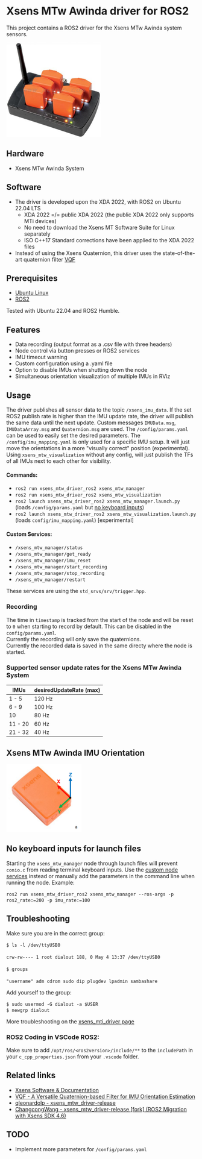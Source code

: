 # Xsens MTw Awinda driver for ROS2

This project contains a ROS2 driver for the Xsens MTw Awinda system sensors.

<img src="xsens_mtw_awinda_system.jpg" alt="Image Description" width="250" height="250">


## Hardware

- Xsens MTw Awinda System


## Software

- The driver is developed upon the XDA 2022, with ROS2 on Ubuntu 22.04 LTS
    - XDA 2022 =/= public XDA 2022 (the public XDA 2022 only supports MTi devices)
    - No need to download the Xsens MT Software Suite for Linux separately
    - ISO C++17 Standard corrections have been applied to the XDA 2022 files
- Instead of using the Xsens Quaternion, this driver uses the state-of-the-art quaternion filter [VQF](https://doi.org/10.1016/j.inffus.2022.10.014)


## Prerequisites

- [Ubuntu Linux](https://www.releases.ubuntu.com/)
- [ROS2](https://docs.ros.org/)

Tested with Ubuntu 22.04 and ROS2 Humble.


## Features

- Data recording (output format as a .csv file with three headers)
- Node control via button presses or ROS2 services
- IMU timeout warning
- Custom configuration using a .yaml file
- Option to disable IMUs when shutting down the node
- Simultaneous orientation visualization of multiple IMUs in RViz


## Usage

The driver publishes all sensor data to the topic `/xsens_imu_data`. If the set ROS2 publish rate is higher than the IMU update rate, the driver will publish the same data until the next update. Custom messages `IMUData.msg`, `IMUDataArray.msg` and `Quaternion.msg` are used. The `/config/params.yaml` can be used to easily set the desired parameters. The `/config/imu_mapping.yaml` is only used for a specific IMU setup. It will just move the orientations in a more "visually correct" position (experimental). Using `xsens_mtw_visualization` without any config, will just publish the TFs of all IMUs next to each other for visibility.


#### Commands:

- `ros2 run xsens_mtw_driver_ros2 xsens_mtw_manager`
- `ros2 run xsens_mtw_driver_ros2 xsens_mtw_visualization`
- `ros2 launch xsens_mtw_driver_ros2 xsens_mtw_manager.launch.py` (loads `/config/params.yaml` but [no keyboard inputs](#no-keyboard-inputs-for-launch-files))
- `ros2 launch xsens_mtw_driver_ros2 xsens_mtw_visualization.launch.py` (loads `config/imu_mapping.yaml`) [experimental]


#### Custom Services:

- `/xsens_mtw_manager/status`
- `/xsens_mtw_manager/get_ready`
- `/xsens_mtw_manager/imu_reset`
- `/xsens_mtw_manager/start_recording`
- `/xsens_mtw_manager/stop_recording`
- `/xsens_mtw_manager/restart`

These services are using the `std_srvs/srv/trigger.hpp`.


### Recording

The time in `timestamp` is tracked from the start of the node and will be reset to `0` when starting to record by default. This can be disabled in the `config/params.yaml`. \
Currently the recording will only save the quaternions. \
Currently the recorded data is saved in the same directy where the node is started.


### Supported sensor update rates for the Xsens MTw Awinda System

|    IMUs  | desiredUpdateRate (max) |
|----------|-------------------------|
|   1 - 5  |           120 Hz        |
|   6 - 9  |           100 Hz        |
|      10  |            80 Hz        |
| 11 - 20  |            60 Hz        |
| 21 - 32  |            40 Hz        |


## Xsens MTw Awinda IMU Orientation

<img src="xsens_mtw_awinda_imu.png" alt="Image Description" width="200" height="180">


## No keyboard inputs for launch files

Starting the `xsens_mtw_manager` node through launch files will prevent `conio.c` from reading terminal keyboard inputs. Use the [custom node services](#custom-services) instead or manually add the parameters in the command line when running the node. Example:

```
ros2 run xsens_mtw_driver_ros2 xsens_mtw_manager --ros-args -p ros2_rate:=200 -p imu_rate:=100
```


## Troubleshooting

Make sure you are in the correct group:

```
$ ls -l /dev/ttyUSB0

crw-rw---- 1 root dialout 188, 0 May 4 13:37 /dev/ttyUSB0

$ groups

"username" adm cdrom sudo dip plugdev lpadmin sambashare
```

Add yourself to the group:
```
$ sudo usermod -G dialout -a $USER
$ newgrp dialout
```

More troubleshooting on the [xsens_mti_driver page](http://wiki.ros.org/xsens_mti_driver)


### ROS2 Coding in VSCode ROS2:

Make sure to add `/opt/ros/<ros2version>/include/**` to the `includePath` in your `c_cpp_properties.json` from your `.vscode` folder.


## Related links

- [Xsens Software & Documentation](https://www.movella.com/support/software-documentation)
- [VQF - A Versatile Quaternion-based Filter for IMU Orientation Estimation](https://vqf.readthedocs.io/)
- [qleonardolp - xsens_mtw_driver-release](https://github.com/qleonardolp/xsens_mtw_driver-release)
- [ChangcongWang - xsens_mtw_driver-release [fork] (ROS2 Migration with Xsens SDK 4.6)](https://github.com/ChangcongWang/xsens_mtw_driver-release)


## TODO

- Implement more parameters for `/config/params.yaml`
